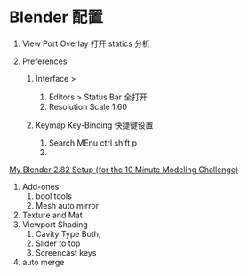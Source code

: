 # Blender 配置

1. View Port Overlay 打开 statics 分析
2. Preferences

   1. Interface >

      1. Editors > Status Bar 全打开
      2. Resolution Scale 1.60
   2. Keymap Key-Binding 快捷键设置

      1. Search MEnu ctrl shift p
      2. 

[My Blender 2.82 Setup (for the 10 Minute Modeling Challenge)](https://www.youtube.com/watch?v=BlxiCd0Upg4&t=0s)

1. Add-ones
   1. bool tools
   2. Mesh auto mirror
2. Texture and Mat
3. Viewport Shading
   1. Cavity Type Both,
   2. Slider to top
   3. Screencast keys
4. auto merge
